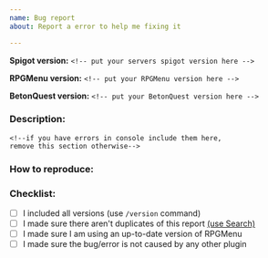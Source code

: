 ```yaml
---
name: Bug report
about: Report a error to help me fixing it

---
```


<!-- Follow this template if reporting a bug! -->

**Spigot version:** `<!-- put your servers spigot version here -->`

**RPGMenu version:** `<!-- put your RPGMenu version here -->`

**BetonQuest version:** `<!-- put your BetonQuest version here -->`

### Description:
<!--provide a description of your problem-->

```
<!--if you have errors in console include them here,
remove this section otherwise-->
```

### How to reproduce:
<!--if you are able to reproduce it, please tell it us as
detailed as possible step by step how you do it-->

### Checklist:
<!--before creating the issue make sure you did all following steps
(put an "X" between the brackets): -->
- [ ] I included all versions (use `/version` command)
- [ ] I made sure there aren't duplicates of this report [(use Search)](https://github.com/joblo2213/RPGMenu/issues?utf8=%E2%9C%93&q=is%3Aissue+label%3ABug+)
- [ ] I made sure I am using an up-to-date version of RPGMenu
- [ ] I made sure the bug/error is not caused by any other plugin
